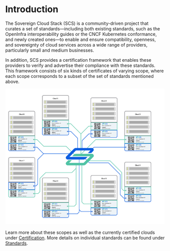 # Introduction

The Sovereign Cloud Stack (SCS) is a community-driven project that curates a set of standards—including both existing standards, such as the OpenInfra interoperability guides or the CNCF Kubernetes conformance, and newly created ones—to enable and ensure compatibility, openness, and sovereignty of cloud services across a wide range of providers, particularly small and medium businesses.

In addition, SCS provides a certification framework that enables these providers to verify and advertise their compliance with these standards. This framework consists of six kinds of certificates of varying scope, where each scope corresponds to a subset of the set of standards mentioned above.

![Alt text](image.png)

Learn more about these scopes as well as the currently certified clouds under [Certification](certification/overview.md). More details on individual standards can be found under [Standards](standards/overview.mdx).
